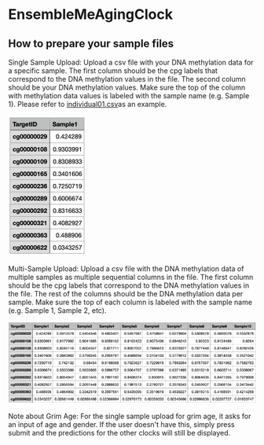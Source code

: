 # EnsembleMeAgingClock

## How to prepare your sample files

Single Sample Upload: 
Upload a csv file with your DNA methylation data for a specific sample. The first column should be the cpg labels that correspond to the DNA methylation values in the file. The second column should be your DNA methylation values. Make sure the top of the column with methylation data values is labeled with the sample name (e.g. Sample 1). Please refer to [individual01.csv](https://github.com/comp-epi-lee-lab/EnsembleAgeClock/blob/main/examples/individual01.csv)as an example. 


![Alt text](examples/singlesampleEX.png)


Multi-Sample Upload: 
Upload a csv file with the DNA methylation data of multiple samples as multiple sequential columns in the file. The first column should be the cpg labels that correspond to the DNA methylation values in the file. The rest of the columns should be the DNA methylation data per sample. Make sure the top of each column is labeled with the sample name (e.g. Sample 1, Sample 2, etc). 


![Alt text](examples/multisampleEX.png)


Note about Grim Age: 
For the single sample upload for grim age, it asks for an input of age and gender. If the user doesn't have this, simply press submit and the predictions for the other clocks will still be displayed. 


